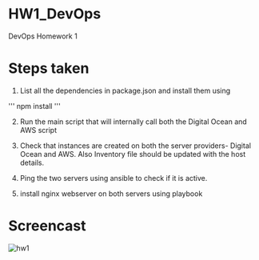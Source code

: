 # HW1_DevOps
DevOps Homework 1


# Steps taken

1. List all the dependencies in package.json and install them using 

'''
npm install
'''

2. Run the main script that will internally call both the Digital Ocean and AWS script

3. Check that instances are created on both the server providers- Digital Ocean and AWS. Also Inventory file should be updated with the host details.

4. Ping the two servers using ansible to check if it is active.

5. install nginx webserver on both servers using playbook


# Screencast
![hw1](https://cloud.githubusercontent.com/assets/8634231/9923614/0bbe1df6-5cc5-11e5-844f-65b9124abf82.gif)
